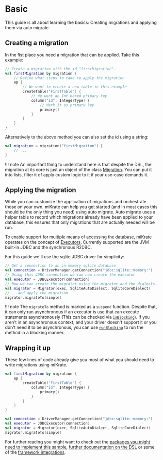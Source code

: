 # Basic

This guide is all about learning the basics: Creating migrations and applying them via auto migrate.

## Creating a migration

In the fist place you need a migration that can be applied. Take this example:

```kotlin
// Create a migration with the id "firstMigration".
val firstMigration by migration {
    // Define what steps to take to apply the migration
    up {
        // We want to create a new table in this example
        createTable("FirstTable") {
            // We want an Int based primary key
            column("id", IntegerType) {
                // Mark it as primary key
                primary()
            }
        }
    }
}
```

Alternatively to the above method you can also set the id using a string:

```kotlin
val migration = migration("firstMigration") {
    // ...
}
```

!!! note
    An important thing to understand here is that despite the DSL, the migration at its core is just an object of the class [Migration](/tools/mikrate/api/core/core/factory.mikrate.core/-migration/index.html).
    You can put it into lists, filter it of apply custom logic to it if your use-case demands it.

## Applying the migration

While you can customize the application of migrations and orchestrate those on your own, miKrate can help you get started (and in most cases this should be the only thing you need) using auto migrate.
Auto migrate uses a helper table to record which migrations already have been applied to your database, this ensures that only migrations that are actually needed will be run.

To enable support for multiple means of accessing the database, miKrate operates on the concept of [Executors](/tools/mikrate/api/executors/executor-api/executors.executor-api/factory.mikrate.executors.api/-migration-executor/index.html).
Currently supported are the JVM built-in JDBC and the synchronous R2DBC.

For this guide we'll use the sqlite JDBC driver for simplicity:

```kotlin
// Get a connection to an in-memory sqlite database
val connection = DriverManager.getConnection("jdbc:sqlite::memory:")
// Using this JDBC connection we can now create the executor
val executor = JDBCExecutor(connection)
// Now we can create the migrator using the migrator and the dialects...
val migrator = Migrator(exec, SqliteAutoDialect, SqliteCoreDialect)
// ...and apply the migration
migrator.migrateTo(simple)
```

!!! note
    The `migrateTo` method is marked as a `suspend` function. Despite that, it can only run asynchronous if an executor is use that can execute statements asynchronously (This can be checked via [`isBlocking`](/tools/mikrate/api/executors/executor-api/executors.executor-api/factory.mikrate.executors.api/-migration-executor/is-blocking.html)).
    If you aren't in an asynchronous context, and your driver doesn't support it or you don't need it to be asynchronous, you can use [`runBlocking`](https://kotlin.github.io/kotlinx.coroutines/kotlinx-coroutines-core/kotlinx.coroutines/run-blocking.html) to run the method in a blocking manner.

## Wrapping it up

These few lines of code already give you most of what you should need to write migrations using miKrate.

```kotlin
val firstMigration by migration {
    up {
        createTable("FirstTable") {
            column("id", IntegerType) {
                primary()
            }
        }
    }
}

val connection = DriverManager.getConnection("jdbc:sqlite::memory:")
val executor = JDBCExecutor(connection)
val migrator = Migrator(exec, SqliteAutoDialect, SqliteCoreDialect)
migrator.migrateTo(simple)
```

For further reading you might want to check out the [packages you might need to implement this sample](../packages/index.md), [further documentation on the DSL](../dsl/index.md) or some of the [framework integrations](../features/frameworks.md).
